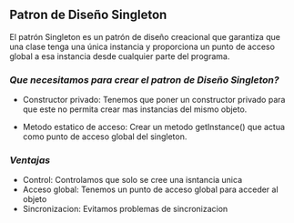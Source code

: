 ## Patron de Diseño Singleton

El patrón Singleton es un patrón de diseño creacional que garantiza que una clase tenga una única instancia y proporciona un punto de acceso global a esa instancia desde cualquier parte del programa.

### *Que necesitamos para crear el patron de Diseño Singleton?*

- Constructor privado: Tenemos que poner un constructor privado para que este no permita crear mas instancias del mismo objeto.

- Metodo estatico de acceso: Crear un metodo getInstance() que actua como punto de acceso global del singleton.

### *Ventajas*

- Control: Controlamos que solo se cree una isntancia unica
- Acceso global: Tenemos un punto de acceso global para acceder al objeto
- Sincronizacion: Evitamos problemas de sincronizacion
